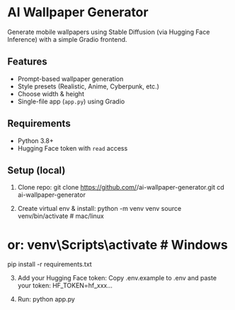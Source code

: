 # AI Wallpaper Generator

Generate mobile wallpapers using Stable Diffusion (via Hugging Face Inference) with a simple Gradio frontend.

## Features
- Prompt-based wallpaper generation
- Style presets (Realistic, Anime, Cyberpunk, etc.)
- Choose width & height
- Single-file app (`app.py`) using Gradio

## Requirements
- Python 3.8+
- Hugging Face token with `read` access

## Setup (local)
1. Clone repo:
git clone https://github.com/<your-username>/ai-wallpaper-generator.git
cd ai-wallpaper-generator

2. Create virtual env & install:
python -m venv venv
source venv/bin/activate    # mac/linux
# or: venv\Scripts\activate  # Windows
pip install -r requirements.txt

3. Add your Hugging Face token:
Copy .env.example to .env and paste your token:
HF_TOKEN=hf_xxx...

4. Run:
python app.py
